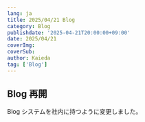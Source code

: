 ```yaml
---
lang: ja
title: 2025/04/21 Blog
category: Blog
publishdate: '2025-04-21T20:00:00+09:00'
date: 2025/04/21
coverImg:
coverSub:
author: Kaieda
tag: ['Blog']
---
```


## Blog 再開

Blog システムを社内に持つように変更しました。
